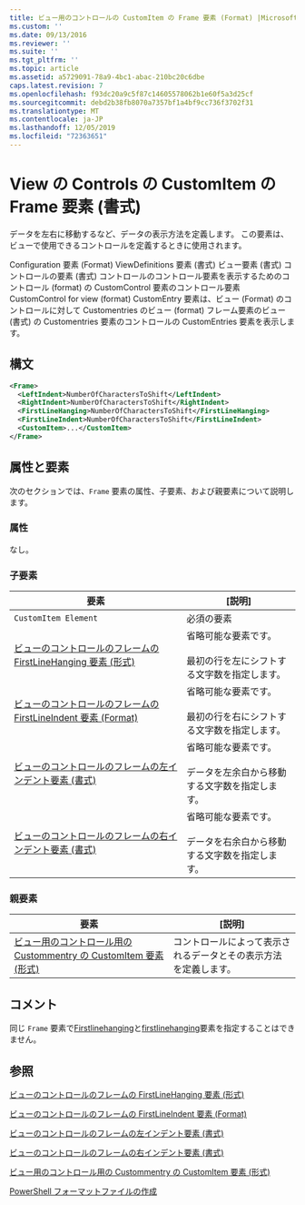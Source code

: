 ```yaml
---
title: ビュー用のコントロールの CustomItem の Frame 要素 (Format) |Microsoft Docs
ms.custom: ''
ms.date: 09/13/2016
ms.reviewer: ''
ms.suite: ''
ms.tgt_pltfrm: ''
ms.topic: article
ms.assetid: a5729091-78a9-4bc1-abac-210bc20c6dbe
caps.latest.revision: 7
ms.openlocfilehash: f93dc20a9c5f87c14605578062b1e60f5a3d25cf
ms.sourcegitcommit: debd2b38fb8070a7357bf1a4bf9cc736f3702f31
ms.translationtype: MT
ms.contentlocale: ja-JP
ms.lasthandoff: 12/05/2019
ms.locfileid: "72363651"
---
```

# <a name="frame-element-for-customitem-for-controls-for-view-format"></a>View の Controls の CustomItem の Frame 要素 (書式)

データを左右に移動するなど、データの表示方法を定義します。 この要素は、ビューで使用できるコントロールを定義するときに使用されます。

Configuration 要素 (Format) ViewDefinitions 要素 (書式) ビュー要素 (書式) コントロールの要素 (書式) コントロールのコントロール要素を表示するためのコントロール (format) の CustomControl 要素のコントロール要素CustomControl for view (format) CustomEntry 要素は、ビュー (Format) のコントロールに対して Customentries のビュー (format) フレーム要素のビュー (書式) の Customentries 要素のコントロールの CustomEntries 要素を表示します。

## <a name="syntax"></a>構文

```xml
<Frame>
  <LeftIndent>NumberOfCharactersToShift</LeftIndent>
  <RightIndent>NumberOfCharactersToShift</RightIndent>
  <FirstLineHanging>NumberOfCharactersToShift</FirstLineHanging>
  <FirstLineIndent>NumberOfCharactersToShift</FirstLineIndent>
  <CustomItem>...</CustomItem>
</Frame>
```

## <a name="attributes-and-elements"></a>属性と要素

次のセクションでは、`Frame` 要素の属性、子要素、および親要素について説明します。

### <a name="attributes"></a>属性

なし。

### <a name="child-elements"></a>子要素

|要素|[説明]|
|-------------|-----------------|
|`CustomItem Element`|必須の要素|
|[ビューのコントロールのフレームの FirstLineHanging 要素 (形式)](./firstlinehanging-element-for-frame-for-controls-for-view-format.md)|省略可能な要素です。<br /><br /> 最初の行を左にシフトする文字数を指定します。|
|[ビューのコントロールのフレームの FirstLineIndent 要素 (Format)](./firstlineindent-element-for-frame-for-controls-for-view-format.md)|省略可能な要素です。<br /><br /> 最初の行を右にシフトする文字数を指定します。|
|[ビューのコントロールのフレームの左インデント要素 (書式)](./leftindent-element-for-frame-for-controls-for-view-format.md)|省略可能な要素です。<br /><br /> データを左余白から移動する文字数を指定します。|
|[ビューのコントロールのフレームの右インデント要素 (書式)](./rightindent-element-for-frame-for-controls-for-view-format.md)|省略可能な要素です。<br /><br /> データを右余白から移動する文字数を指定します。|

### <a name="parent-elements"></a>親要素

|要素|[説明]|
|-------------|-----------------|
|[ビュー用のコントロール用の Custommentry の CustomItem 要素 (形式)](./customitem-element-for-customentry-for-controls-for-view-format.md)|コントロールによって表示されるデータとその表示方法を定義します。|

## <a name="remarks"></a>コメント

同じ `Frame` 要素で[Firstlinehanging](./firstlinehanging-element-for-frame-for-controls-for-view-format.md)と[firstlinehanging](./firstlineindent-element-for-frame-for-controls-for-view-format.md)要素を指定することはできません。

## <a name="see-also"></a>参照

[ビューのコントロールのフレームの FirstLineHanging 要素 (形式)](./firstlinehanging-element-for-frame-for-controls-for-view-format.md)

[ビューのコントロールのフレームの FirstLineIndent 要素 (Format)](./firstlineindent-element-for-frame-for-controls-for-view-format.md)

[ビューのコントロールのフレームの左インデント要素 (書式)](./leftindent-element-for-frame-for-controls-for-view-format.md)

[ビューのコントロールのフレームの右インデント要素 (書式)](./rightindent-element-for-frame-for-controls-for-view-format.md)

[ビュー用のコントロール用の Custommentry の CustomItem 要素 (形式)](./customitem-element-for-customentry-for-controls-for-view-format.md)

[PowerShell フォーマットファイルの作成](./writing-a-powershell-formatting-file.md)
